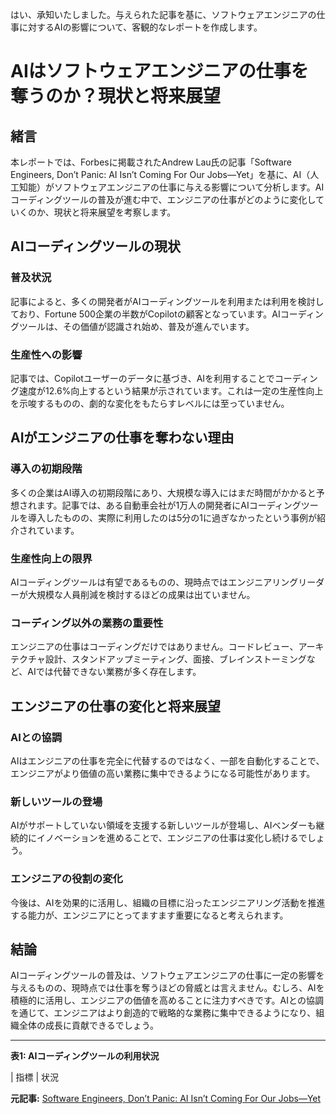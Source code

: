はい、承知いたしました。与えられた記事を基に、ソフトウェアエンジニアの仕事に対するAIの影響について、客観的なレポートを作成します。

# AIはソフトウェアエンジニアの仕事を奪うのか？現状と将来展望

## 緒言

本レポートでは、Forbesに掲載されたAndrew Lau氏の記事「Software Engineers, Don’t Panic: AI Isn’t Coming For Our Jobs—Yet」を基に、AI（人工知能）がソフトウェアエンジニアの仕事に与える影響について分析します。AIコーディングツールの普及が進む中で、エンジニアの仕事がどのように変化していくのか、現状と将来展望を考察します。

## AIコーディングツールの現状

### 普及状況

記事によると、多くの開発者がAIコーディングツールを利用または利用を検討しており、Fortune 500企業の半数がCopilotの顧客となっています。AIコーディングツールは、その価値が認識され始め、普及が進んでいます。

### 生産性への影響

記事では、Copilotユーザーのデータに基づき、AIを利用することでコーディング速度が12.6%向上するという結果が示されています。これは一定の生産性向上を示唆するものの、劇的な変化をもたらすレベルには至っていません。

## AIがエンジニアの仕事を奪わない理由

### 導入の初期段階

多くの企業はAI導入の初期段階にあり、大規模な導入にはまだ時間がかかると予想されます。記事では、ある自動車会社が1万人の開発者にAIコーディングツールを導入したものの、実際に利用したのは5分の1に過ぎなかったという事例が紹介されています。

### 生産性向上の限界

AIコーディングツールは有望であるものの、現時点ではエンジニアリングリーダーが大規模な人員削減を検討するほどの成果は出ていません。

### コーディング以外の業務の重要性

エンジニアの仕事はコーディングだけではありません。コードレビュー、アーキテクチャ設計、スタンドアップミーティング、面接、ブレインストーミングなど、AIでは代替できない業務が多く存在します。

## エンジニアの仕事の変化と将来展望

### AIとの協調

AIはエンジニアの仕事を完全に代替するのではなく、一部を自動化することで、エンジニアがより価値の高い業務に集中できるようになる可能性があります。

### 新しいツールの登場

AIがサポートしていない領域を支援する新しいツールが登場し、AIベンダーも継続的にイノベーションを進めることで、エンジニアの仕事は変化し続けるでしょう。

### エンジニアの役割の変化

今後は、AIを効果的に活用し、組織の目標に沿ったエンジニアリング活動を推進する能力が、エンジニアにとってますます重要になると考えられます。

## 結論

AIコーディングツールの普及は、ソフトウェアエンジニアの仕事に一定の影響を与えるものの、現時点では仕事を奪うほどの脅威とは言えません。むしろ、AIを積極的に活用し、エンジニアの価値を高めることに注力すべきです。AIとの協調を通じて、エンジニアはより創造的で戦略的な業務に集中できるようになり、組織全体の成長に貢献できるでしょう。

---

**表1: AIコーディングツールの利用状況**

| 指標 | 状況 

**元記事:** [Software Engineers, Don’t Panic: AI Isn’t Coming For Our Jobs—Yet](https://www.forbes.com/councils/forbestechcouncil/2025/02/07/software-engineers-dont-panic-ai-isnt-coming-for-our-jobs-yet/)
